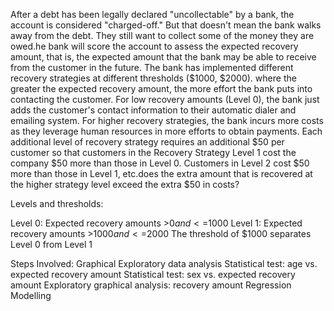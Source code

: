 After a debt has been legally declared "uncollectable" by a bank, the account is considered "charged-off." But that doesn't mean the bank walks away from the debt. They still want to collect some of the money they are owed.he bank will score the account to assess the expected recovery amount, that is, the expected amount that the bank may be able to receive from the customer in the future. The bank has implemented different recovery strategies at different thresholds ($1000, $2000).  where the greater the expected recovery amount, the more effort the bank puts into contacting the customer. For low recovery amounts (Level 0), the bank just adds the customer's contact information to their automatic dialer and emailing system. For higher recovery strategies, the bank incurs more costs as they leverage human resources in more efforts to obtain payments. Each additional level of recovery strategy requires an additional $50 per customer so that customers in the Recovery Strategy Level 1 cost the company $50 more than those in Level 0. Customers in Level 2 cost $50 more than those in Level 1, etc.does the extra amount that is recovered at the higher strategy level exceed the extra $50 in costs?

Levels and thresholds:

Level 0: 
Expected recovery amounts >$0 and <=$1000
Level 1: 
Expected recovery amounts >$1000 and <=$2000
The threshold of $1000 separates Level 0 from Level 1

Steps Involved:
   Graphical Exploratory data analysis
	 Statistical test: age vs. expected recovery amount
	 Statistical test: sex vs. expected recovery amount
	 Exploratory graphical analysis: recovery amount
	 Regression Modelling
